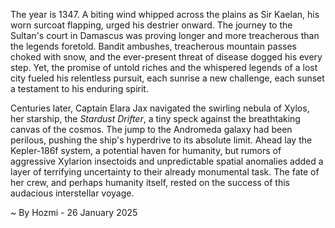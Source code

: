 
The year is 1347.  A biting wind whipped across the plains as Sir Kaelan, his worn surcoat flapping, urged his destrier onward.  The journey to the Sultan's court in Damascus was proving longer and more treacherous than the legends foretold.  Bandit ambushes, treacherous mountain passes choked with snow, and the ever-present threat of disease dogged his every step.  Yet, the promise of untold riches and the whispered legends of a lost city fueled his relentless pursuit, each sunrise a new challenge, each sunset a testament to his enduring spirit.


Centuries later, Captain Elara Jax navigated the swirling nebula of Xylos, her starship, the *Stardust Drifter*, a tiny speck against the breathtaking canvas of the cosmos.  The jump to the Andromeda galaxy had been perilous, pushing the ship's hyperdrive to its absolute limit.  Ahead lay the Kepler-186f system, a potential haven for humanity, but rumors of aggressive Xylarion insectoids and unpredictable spatial anomalies added a layer of terrifying uncertainty to their already monumental task. The fate of her crew, and perhaps humanity itself, rested on the success of this audacious interstellar voyage.

~ By Hozmi - 26 January 2025

